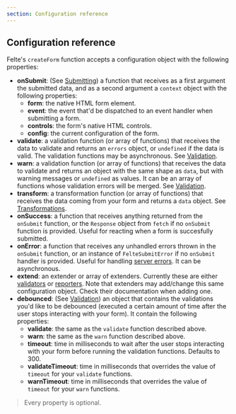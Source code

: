 ```yaml
---
section: Configuration reference
---
```


## Configuration reference

Felte's `createForm` function accepts a configuration object with the following properties:

- **onSubmit**: (See [Submitting](/docs/svelte/submitting#custom-handler)) a function that receives as a first argument the submitted data, and as a second argument a `context` object with the following properties:
  - **form**: the native HTML form element.
  - **event**: the event that'd be dispatched to an event handler when submitting a form.
  - **controls**: the form's native HTML controls.
  - **config**: the current configuration of the form.
- **validate**: a validation function (or array of functions) that receives the data to validate and returns an `errors` object, or `undefined` if the data is valid. The validation functions may be asynchronous. See [Validation](/docs/svelte/validation).
- **warn**: a validation function (or array of functions) that receives the data to validate and returns an object with the same shape as `data`, but with warning messages or `undefined` as values. It can be an array of functions whose validation errors will be merged. See [Validation](/docs/svelte/validation#warnings).
- **transform**: a transformation function (or array of functions) that receives the data coming from your form and returns a `data` object. See [Transformations](/docs/svelte/transformations).
- **onSuccess**: a function that receives anything returned from the `onSubmit` function, or the `Response` object from `fetch` if no `onSubmit` function is provided. Useful for reacting when a form is succesfully submitted.
- **onError**: a function that receives any unhandled errors thrown in the `onSubmit` function, or an instance of `FelteSubmitError` if no `onSubmit` handler is provided. Useful for handling [server errors](/docs/svelte/validation#server-errors). It can be asynchronous.
- **extend**: an extender or array of extenders. Currently these are either [validators](/docs/svelte/validators) or [reporters](/docs/svelte/reporters). Note that extenders may add/change this same configuration object. Check their documentation when adding one.
- **debounced**: (See [Validation](/docs/svelte/validation#debounced-validations)) an object that contains the validations you'd like to be debounced (executed a certain amount of time after the user stops interacting with your form). It contain the following properties:
  - **validate**: the same as the `validate` function described above.
  - **warn**: the same as the `warn` function described above.
  - **timeout**: time in milliseconds to wait after the user stops interacting with your form before running the validation functions. Defaults to 300.
  - **validateTimeout**: time in milliseconds that overrides the value of `timeout` for your `validate` functions.
  - **warnTimeout**: time in milliseconds that overrides the value of `timeout` for your `warn` functions.

> Every property is optional.
